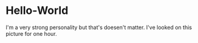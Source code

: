 # Hello-World
I'm a very strong personality but that's doesen't matter.
I've looked on this  picture for one hour.

